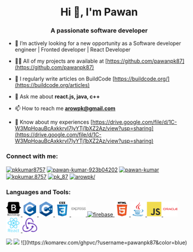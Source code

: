 <h1 align="center">Hi 👋, I'm Pawan</h1>
<h3 align="center">A passionate software developer</h3>

- 🌱 I’m actively looking for a new opportunity as a Software developer engineer | Fronted developer | React Developer

- 👨‍💻 All of my projects are available at [https://github.com/pawanpk87](https://github.com/pawanpk87)

- 📝 I regularly write articles on BuildCode [https://buildcode.org/](https://buildcode.org/articles)

- 💬 Ask me about **react.js, java, c++**

- 📫 How to reach me **arowpk@gmail.com**

- 📄 Know about my experiences [https://drive.google.com/file/d/1C-W3MpHoauBcAxkkrvI7IyYTj1bXZ2Az/view?usp=sharing](https://drive.google.com/file/d/1C-W3MpHoauBcAxkkrvI7IyYTj1bXZ2Az/view?usp=sharing)

<h3 align="left">Connect with me:</h3>
<p align="left">
<a href="https://twitter.com/pkkumar8757" target="blank"><img align="center" src="https://raw.githubusercontent.com/rahuldkjain/github-profile-readme-generator/master/src/images/icons/Social/twitter.svg" alt="pkkumar8757" height="30" width="40" /></a>
<a href="https://linkedin.com/in/pawan-kumar-923b04202" target="blank"><img align="center" src="https://raw.githubusercontent.com/rahuldkjain/github-profile-readme-generator/master/src/images/icons/Social/linked-in-alt.svg" alt="pawan-kumar-923b04202" height="30" width="40" /></a>
<a href="https://stackoverflow.com/users/17703190/pawan-kumar" target="blank"><img align="center" src="https://raw.githubusercontent.com/rahuldkjain/github-profile-readme-generator/master/src/images/icons/Social/stack-overflow.svg" alt="pawan-kumar" height="30" width="40" /></a>
<a href="https://instagram.com/kpkumar.8757" target="blank"><img align="center" src="https://raw.githubusercontent.com/rahuldkjain/github-profile-readme-generator/master/src/images/icons/Social/instagram.svg" alt="kpkumar.8757" height="30" width="40" /></a>
<a href="https://www.leetcode.com/pk_87" target="blank"><img align="center" src="https://raw.githubusercontent.com/rahuldkjain/github-profile-readme-generator/master/src/images/icons/Social/leet-code.svg" alt="pk_87" height="30" width="40" /></a>
<a href="https://auth.geeksforgeeks.org/user/arowpk/" target="blank"><img align="center" src="https://raw.githubusercontent.com/rahuldkjain/github-profile-readme-generator/master/src/images/icons/Social/geeks-for-geeks.svg" alt="arowpk/" height="30" width="40" /></a>
</p>

<h3 align="left">Languages and Tools:</h3>
<p align="left"> <a href="https://getbootstrap.com" target="_blank" rel="noreferrer"> <img src="https://raw.githubusercontent.com/devicons/devicon/master/icons/bootstrap/bootstrap-plain-wordmark.svg" alt="bootstrap" width="40" height="40"/> </a> <a href="https://www.cprogramming.com/" target="_blank" rel="noreferrer"> <img src="https://raw.githubusercontent.com/devicons/devicon/master/icons/c/c-original.svg" alt="c" width="40" height="40"/> </a> <a href="https://www.w3schools.com/cpp/" target="_blank" rel="noreferrer"> <img src="https://raw.githubusercontent.com/devicons/devicon/master/icons/cplusplus/cplusplus-original.svg" alt="cplusplus" width="40" height="40"/> </a> <a href="https://www.w3schools.com/css/" target="_blank" rel="noreferrer"> <img src="https://raw.githubusercontent.com/devicons/devicon/master/icons/css3/css3-original-wordmark.svg" alt="css3" width="40" height="40"/> </a> <a href="https://expressjs.com" target="_blank" rel="noreferrer"> <img src="https://raw.githubusercontent.com/devicons/devicon/master/icons/express/express-original-wordmark.svg" alt="express" width="40" height="40"/> </a> <a href="https://firebase.google.com/" target="_blank" rel="noreferrer"> <img src="https://www.vectorlogo.zone/logos/firebase/firebase-icon.svg" alt="firebase" width="40" height="40"/> </a> <a href="https://www.w3.org/html/" target="_blank" rel="noreferrer"> <img src="https://raw.githubusercontent.com/devicons/devicon/master/icons/html5/html5-original-wordmark.svg" alt="html5" width="40" height="40"/> </a> <a href="https://www.java.com" target="_blank" rel="noreferrer"> <img src="https://raw.githubusercontent.com/devicons/devicon/master/icons/java/java-original.svg" alt="java" width="40" height="40"/> </a> <a href="https://developer.mozilla.org/en-US/docs/Web/JavaScript" target="_blank" rel="noreferrer"> <img src="https://raw.githubusercontent.com/devicons/devicon/master/icons/javascript/javascript-original.svg" alt="javascript" width="40" height="40"/> </a> <a href="https://www.oracle.com/" target="_blank" rel="noreferrer"> <img src="https://raw.githubusercontent.com/devicons/devicon/master/icons/oracle/oracle-original.svg" alt="oracle" width="40" height="40"/> </a> <a href="https://reactjs.org/" target="_blank" rel="noreferrer"> <img src="https://raw.githubusercontent.com/devicons/devicon/master/icons/react/react-original-wordmark.svg" alt="react" width="40" height="40"/> </a> <a href="https://redux.js.org" target="_blank" rel="noreferrer"> <img src="https://raw.githubusercontent.com/devicons/devicon/master/icons/redux/redux-original.svg" alt="redux" width="40" height="40"/> </a> </p>


<img width="48%" src="http://github-readme-streak-stats.herokuapp.com?user=pawanpk87">
<img width="48%" src="https://github-readme-stats.vercel.app/api/top-langs/?username=pawanpk87&hide=TeX&layout=compact">
![](https://komarev.com/ghpvc/?username=pawanpk87&color=blue)
